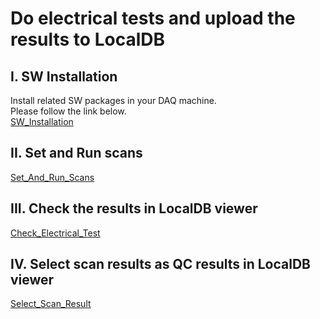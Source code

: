 # Do electrical tests and upload the results to LocalDB

## I. SW Installation

Install related SW packages in your DAQ machine.<br>
Please follow the link below.<br>
[SW_Installation](sw_installation.md)

## II. Set and Run scans 
[Set_And_Run_Scans](set_and_run_scans.md)


## III. Check the results in LocalDB viewer
[Check_Electrical_Test](check_scans.md)


## IV. Select scan results as QC results in LocalDB viewer
[Select_Scan_Result](select_scans.md)
